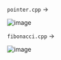 `pointer.cpp` ->    

![image](https://user-images.githubusercontent.com/76992919/175518693-4e1060ae-4345-4399-bd75-e31961c45535.png)

 `fibonacci.cpp` -> 
 
 ![image](https://user-images.githubusercontent.com/76992919/175519396-780cdc11-4f39-43ef-9bd8-c8b3cf0d1647.png)
